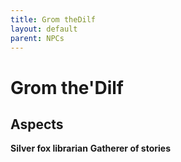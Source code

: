 ```yaml
---
title: Grom theDilf
layout: default
parent: NPCs
---
```


# Grom the'Dilf

## Aspects
**Silver fox librarian**
**Gatherer of stories**